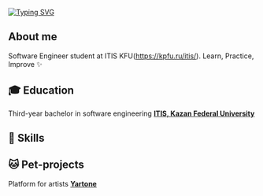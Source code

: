 [![Typing SVG](https://readme-typing-svg.herokuapp.com?font=Fira+Code&pause=1000&width=435&lines=Hi+there!+%F0%9F%91%8B)](https://git.io/typing-svg)
## About me
Software Engineer student at ITIS KFU(https://kpfu.ru/itis/). Learn, Practice, Improve ✨

## 🎓 Education
Third-year bachelor in software engineering [**ITIS, Kazan Federal University**](https://kpfu.ru/itis/)

## 💪 Skills

## 🐱 Pet-projects
Platform for artists [**Yartone**](https://github.com/asanvlit/Yartone)

